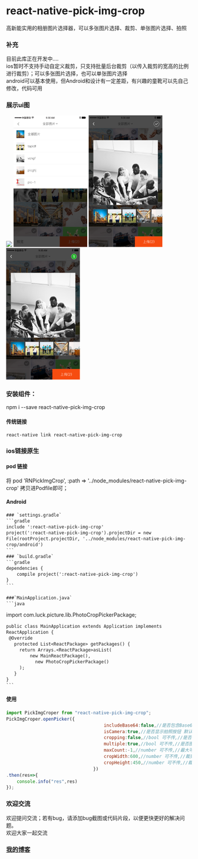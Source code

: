 # react-native-pick-img-crop
高新能实用的相册图片选择器，可以多张图片选择、裁剪、单张图片选择、拍照

### 补充
目前此库正在开发中....<BR/>
ios暂时不支持手动自定义裁剪，只支持批量后台裁剪（以传入裁剪的宽高的比例进行裁剪）；可以多张图片选择，也可以单张图片选择<BR/>
android可以基本使用，但Android和设计有一定差距，有兴趣的童靴可以先自己修改，代码可用<BR/>

### 展示ui图
<p>
    <img src ="./showImg/select.png" 
          height="auto" width="200" />
    <img src ="./showImg/filter.png"
          height="auto" width="200"/>
    <img src ="./showImg/crop1.png"
         height="auto" width="200"/>
    <img src ="./showImg/crop2.png"
         height="auto" width="200"/>
</p>

<!--![选择图片](./showImg/select.png)
  ![筛选图片](./showImg/filter.png)
  ![裁剪图片1](./showImg/crop1.png)
  ![裁剪图片2](./showImg/crop2.png)
  源码 https://github.com/huxinguang/XGImagePickerController?tdsourcetag=s_pcqq_aiomsg
  -->
  
  ###  安装组件：
  npm i --save react-native-pick-img-crop
  
  #### 传统链接
    react-native link react-native-pick-img-crop
  
  ### ios链接原生
  #### pod 链接
  将 pod 'RNPickImgCrop', :path => '../node_modules/react-native-pick-img-crop' 拷贝进Podfile即可；
  
  #### Android
	### `settings.gradle`
    ```gradle
    include ':react-native-pick-img-crop'
    project(':react-native-pick-img-crop').projectDir = new File(rootProject.projectDir, '../node_modules/react-native-pick-img-crop/android')
    ```
	### `build.gradle`
    ```gradle
    dependencies {
        compile project(':react-native-pick-img-crop')
    }
    ```

	###`MainApplication.java`
    ```java
   import com.luck.picture.lib.PhotoCropPickerPackage;

    public class MainApplication extends Application implements ReactApplication {
     @Override
       protected List<ReactPackage> getPackages() {
         return Arrays.<ReactPackage>asList(
             new MainReactPackage(),
               new PhotoCropPickerPackage()
         );
       }
    }
    ```
  
#### 使用
  ```javascript
  import PickImgCroper from "react-native-pick-img-crop";
  PickImgCroper.openPicker({       
                                       includeBase64:false,//是否包含Base64编码 only android
                                       isCamera:true,//是否显示拍照按钮 默认true，显示 only android
                                       cropping:false,//bool 可不传,//是否剪辑图片 默认是false;flase时打开大图，true时进入裁剪控件
                                       multiple:true,//bool 可不传,//是否图片多选 默认是false；多选时显示先后选中顺序，取消其中任意一个选中按顺序缩减，单选只显示1，选中另一个则取消上一个选中
                                       maxCount:-1,//number 可不传,//最大可选数量，multiple为true此字段有效；不传或为-1时，选择数量不受限制
                                       cropWidth:600,//number 可不传,//裁剪宽度 cropping为true并且cropWidth和cropHeight同时为正整数时有效，不传或为小于0时，以最短边为准进行居中裁剪
                                       cropHeight:450,//number 可不传,//裁剪高度 cropping为true并且cropWidth和cropHeight同时为正整数时有效，不传或为小于0时，以最短边为准进行居中裁剪
                                   })
  .then(res=>{
      console.info("res",res)
  });

  ```
  
  
### 欢迎交流
欢迎提问交流；若有bug，请添加bug截图或代码片段，以便更快更好的解决问题。<br>
欢迎大家一起交流

### [我的博客](http://blog.sina.com.cn/s/articlelist_6078695441_0_1.html)
